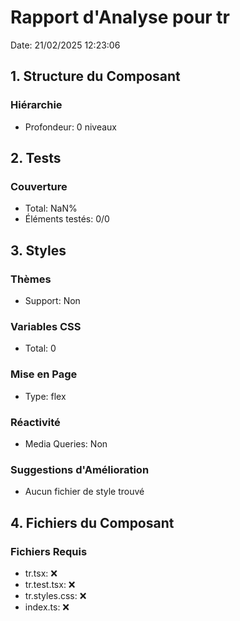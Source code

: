 # Rapport d'Analyse pour tr

Date: 21/02/2025 12:23:06

## 1. Structure du Composant

### Hiérarchie

- Profondeur: 0 niveaux

## 2. Tests

### Couverture

- Total: NaN%
- Éléments testés: 0/0

## 3. Styles

### Thèmes

- Support: Non

### Variables CSS

- Total: 0

### Mise en Page

- Type: flex

### Réactivité

- Media Queries: Non

### Suggestions d'Amélioration

- Aucun fichier de style trouvé

## 4. Fichiers du Composant

### Fichiers Requis

- tr.tsx: ❌
- tr.test.tsx: ❌
- tr.styles.css: ❌
- index.ts: ❌
